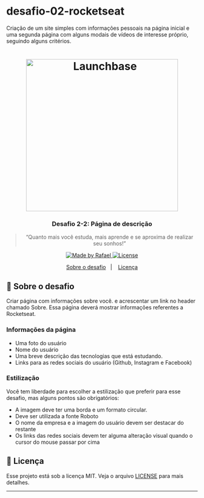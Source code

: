 # desafio-02-rocketseat
Criação de um site simples com informações pessoais na página inicial e uma segunda página com alguns modais de vídeos de interesse próprio, seguindo alguns critérios.

<h1 align="center">
    <img alt="Launchbase" src="https://storage.googleapis.com/golden-wind/bootcamp-launchbase/logo.png" width="400px" />
</h1>



<h3 align="center">
  Desafio 2-2: Página de descrição
</h3>

<blockquote align="center">“Quanto mais você estuda, mais aprende e se aproxima de realizar seu sonhos!”</blockquote>

<p align="center">

  <a href="https://rocketseat.com.br">
    <img alt="Made by Rafael" src="https://img.shields.io/badge/made%20by-Rafael-%23F8952D">
  </a>

  <a href="LICENSE" >
    <img alt="License" src="https://img.shields.io/badge/license-MIT-%23F8952D">
  </a>

</p>

<p align="center">
  <a href="#rocket-sobre-o-desafio">Sobre o desafio</a>&nbsp;&nbsp;&nbsp;|&nbsp;&nbsp;&nbsp;
  <a href="#memo-licença">Licença</a>
</p>

## :rocket: Sobre o desafio

Criar página com informações sobre você. e acrescentar um link no header chamado Sobre. Essa página deverá mostrar informações referentes a Rocketseat.

### Informações da página

- Uma foto do usuário
- Nome do usuário
- Uma breve descrição das tecnologias que está estudando.
- Links para as redes sociais do usuário (Github, Instagram e Facebook)

### Estilização

Você tem liberdade para escolher a estilização que preferir para esse desafio, mas alguns pontos são obrigatórios:

- A imagem deve ter uma borda e um formato circular.
- Deve ser utilizada a fonte Roboto
- O nome da empresa e a imagem do usuário devem ser destacar do restante
- Os links das redes sociais devem ter alguma alteração visual quando o cursor do mouse passar por cima


## :memo: Licença

Esse projeto está sob a licença MIT. Veja o arquivo [LICENSE](https://github.com/rafaelbarroslima/desafio-02-rocketseat/blob/master/LICENSE) para mais detalhes.

---
